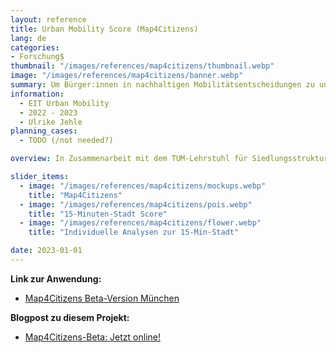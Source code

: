 ```yaml
---
layout: reference
title: Urban Mobility Score (Map4Citizens)
lang: de
categories:
- Forschung$
thumbnail: "/images/references/map4citizens/thumbnail.webp"
image: "/images/references/map4citizens/banner.webp"
summary: Um Bürger:innen in nachhaltigen Mobilitätsentscheidungen zu unterstützen, wurde ein BürgerGIS zum Thema 15-Minuten-Stadt entwickelt.
information:
  - EIT Urban Mobility
  - 2022 - 2023
  - Ulrike Jehle
planning_cases:
  - TODO (/not needed?)

overview: In Zusammenarbeit mit dem TUM-Lehrstuhl für Siedlungsstruktur und Verkehrsplanung und Humankind haben wir das BürgerGIS "Map4Citizens" entwickelt. Ziel des dreimonatigen Projekts war es, die Informationslücke zwischen Bürger:innen und Planer:innen zu schließen, indem wir Daten öffnen und zuverlässige und leicht verständliche Mobilitätsanalysen für Alle bereitstellen. Im Rahmen unseres Projekts haben wir eine mobilfähige, webbasierte Anwendung entwickelt, mit der sich die Nutzer:innen schnell einen Überblick über wichtige mobilitätsbezogene Parameter in ihrer Stadt und ihrem Viertel verschaffen können. 

slider_items:
  - image: "/images/references/map4citizens/mockups.webp"
    title: "Map4Citizens"
  - image: "/images/references/map4citizens/pois.webp"
    title: "15-Minuten-Stadt Score"
  - image: "/images/references/map4citizens/flower.webp"
    title: "Individuelle Analysen zur 15-Min-Stadt"

date: 2023-01-01
---
```


**Link zur Anwendung:**
- [Map4Citizens Beta-Version München](https://citizens.plan4better.de/ "Map4Citizens Beta-Version München")


**Blogpost zu diesem Projekt:**
- [Map4Citizens-Beta: Jetzt online!](../../posts/2023-01-02-map4citizensde/ "Map4Citizens-Beta: Jetzt online!")